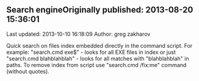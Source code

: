 ## Search engineOriginally published: 2013-08-20 15:36:01 
Last updated: 2013-10-10 16:18:09 
Author: greg zakharov 
 
Quick search on files index embedded directly in the command script. For example: "search.cmd exe$" - looks for all EXE files in index or just "search.cmd blahblahblah" - looks for all matches with "blahblahblah" in paths. To remove index from script use "search.cmd /fix:me" command (without quotes).